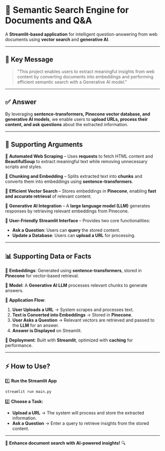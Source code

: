 # 🚀 Semantic Search Engine for Documents and Q&A
A **Streamlit-based application** for intelligent question-answering from web documents using **vector search** and **generative AI**.

---

## 🎯 Key Message
> "This project enables users to extract meaningful insights from web content by converting documents into embeddings and performing efficient semantic search with a Generative AI model."

---

## ✅ Answer
By leveraging **sentence-transformers, Pinecone vector database, and generative AI models**, we enable users to **upload URLs, process their content, and ask questions** about the extracted information.

---

## 📌 Supporting Arguments

🔹 **Automated Web Scraping** – Uses **requests** to fetch HTML content and **BeautifulSoup** to extract meaningful text while removing unnecessary scripts and styles.

🔹 **Chunking and Embedding** – Splits extracted text into **chunks** and converts them into embeddings using **sentence-transformers**.

🔹 **Efficient Vector Search** – Stores embeddings in **Pinecone**, enabling **fast and accurate retrieval** of relevant content.

🔹 **Generative AI Integration** – A **large language model (LLM)** generates responses by retrieving relevant embeddings from Pinecone.

🔹 **User-Friendly Streamlit Interface** – Provides two core functionalities:
   - **Ask a Question**: Users can **query** the stored content.
   - **Update a Database**: Users can **upload a URL** for processing.

---

## 📊 Supporting Data or Facts

📌 **Embeddings**: Generated using **sentence-transformers**, stored in **Pinecone** for vector-based retrieval.

📌 **Model**: A **Generative AI LLM** processes relevant chunks to generate answers.

📌 **Application Flow**:
   1. **User Uploads a URL** → System scrapes and processes text.
   2. **Text is Converted into Embeddings** → Stored in **Pinecone**.
   3. **User Asks a Question** → Relevant vectors are retrieved and passed to the **LLM** for an answer.
   4. **Answer is Displayed** on Streamlit.

📌 **Deployment**: Built with **Streamlit**, optimized with **caching** for performance.

---

## ⚡ How to Use?
1️⃣ **Run the Streamlit App**
   ```bash
   streamlit run main.py
   ```
2️⃣ **Choose a Task:**
   - **Upload a URL** → The system will process and store the extracted information.
   - **Ask a Question** → Enter a query to retrieve insights from the stored content.

---

🚀 **Enhance document search with AI-powered insights!** 🔍